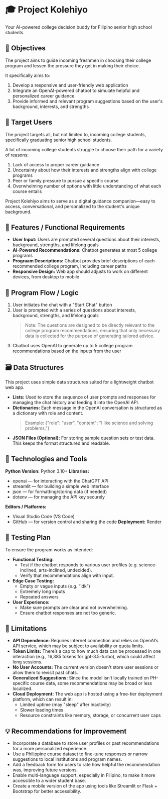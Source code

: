 # 🎓 Project Kolehiyo
Your AI-powered college decision buddy for Filipino senior high school students.

## 🎯 Objectives
The project aims to guide incoming freshmen in choosing their college program and lessen the pressure they get in making their choice.

It specifically aims to:
1. Develop a responsive and user-friendly web application
2. Integrate an OpenAI-powered chatbot to simulate helpful and personalized career guidance
3. Provide informed and relevant program suggestions based on the user's background, interests, and strengths

## 👥 Target Users
The project targets all, but not limited to, incoming college students, specifically graduating senior high school students.

A lot of incoming college students struggle to choose their path for a variety of reasons:
1. Lack of access to proper career guidance
2. Uncertainty about how their interests and strengths align with college programs
3. Peer or family pressure to pursue a specific course
4. Overwhelming number of options with little understanding of what each course entails

Project Kolehiyo aims to serve as a digital guidance companion—easy to access, conversational, and personalized to the student's unique background.

## 🧱 Features / Functional Requirements
- **User Input:** Users are prompted several questions about their interests, background, strengths, and lifelong goals
- **AI-Powered Recommendations:** Chatbot generates at most 5 college programs
- **Prograam Descriptions:** Chatbot provides brief descriptions of each recommended college program, including career paths
- **Responsive Design:** Web app should adjusts to work on different devices, from desktop to mobile

## 🧠 Program Flow / Logic
1. User initiates the chat with a "Start Chat" button
2. User is prompted with a series of questions about interests, background, strengths, and lifelong goals
   > Note: The questions are designed to be directly relevant to the college program recommendations, ensuring that only necessary data is collected for the purpose of generating tailored advice.
3. Chatbot uses OpenAI to generate up to 5 college program recommendations based on the inputs from the user

## 🗃️ Data Structures
This project uses simple data structures suited for a lightweight chatbot web app.
- **Lists:**
Used to store the sequence of user prompts and responses for managing the chat history and feeding it into the OpenAI API.
- **Dictionaries:**
Each message in the OpenAI conversation is structured as a dictionary with role and content.
  > Example: {"role": "user", "content": "I like science and solving problems."}
- **JSON Files (Optional):**
For storing sample question sets or test data. This keeps the format structured and readable.

## 🔧 Technologies and Tools
**Python Version:** Python 3.10+
**Libraries:**
- openai — for interacting with the ChatGPT API
- streamlit — for building a simple web interface
- json — for formatting/storing data (if needed)
- dotenv — for managing the API key securely
  
**Editors / Platforms:**
- Visual Studio Code (VS Code)
- GitHub — for version control and sharing the code
**Deployment:** Render

## 🧪 Testing Plan
To ensure the program works as intended:
- **Functional Testing:**
  - Test if the chatbot responds to various user profiles (e.g. science-inclined, arts-inclined, undecided).
  - Verify that recommendations align with input.
- **Edge Case Testing:**
  - Empty or vague inputs (e.g. “idk”)
  - Extremely long inputs
  - Repeated answers
- **User Experience:**
  - Make sure prompts are clear and not overwhelming.
  - Ensure chatbot responses are not too generic.

## 🚧 Limitations
- **API Dependence:** Requires internet connection and relies on OpenAI’s API service, which may be subject to availability or quota limits.
- **Token Limits:** There’s a cap to how much data can be processed in one interaction (e.g., 16,385 tokens for gpt-3.5-turbo), which could affect long sessions.
- **No User Accounts:** The current version doesn't store user sessions or allow them to revisit past chats.
- **Generalized Suggestions:** Since the model isn’t locally trained on PH-specific course data, some recommendations may be broad or less localized.
- **Cloud Deployment:** The web app is hosted using a free-tier deployment platform, which can result in:
   - Limited uptime (may "sleep" after inactivity)
   - Slower loading times
   - Resource constraints like memory, storage, or concurrent user caps

## 💡 Recommendations for Improvement
- Incorporate a database to store user profiles or past recommendations for a more personalized experience.
- Use a Philippine course dataset to fine-tune responses or narrow suggestions to local institutions and program names.
- Add a feedback form for users to rate how helpful the recommendation was, improving future versions.
- Enable multi-language support, especially in Filipino, to make it more accessible to a wider student base.
- Create a mobile version of the app using tools like Streamlit or Flask + Bootstrap for better accessibility.
